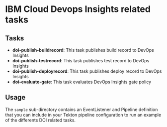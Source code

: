 # IBM Cloud Devops Insights related tasks

## Tasks

- **doi-publish-buildrecord**: This task publishes build record to DevOps Insights
- **doi-publish-testrecord**: This task publishes test record to DevOps Insights
- **doi-publish-deployrecord**: This task publishes deploy record to DevOps Insights
- **doi-evaluate-gate**: This task evaluates DevOps Insights gate policy

## Usage
The `sample` sub-directory contains an EventListener and Pipeline definition that you can include in your Tekton pipeline configuration to run an example of the differents DOI related tasks.
